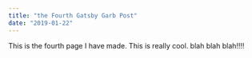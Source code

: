 ```yaml
---
title: "the Fourth Gatsby Garb Post"
date: "2019-01-22"
---
```


This is the fourth page I have made. This is really cool. blah blah blah!!!!
